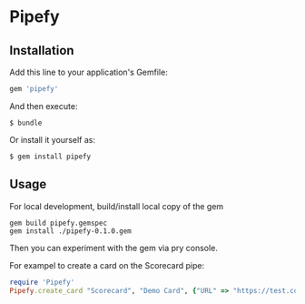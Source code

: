 # Pipefy


## Installation

Add this line to your application's Gemfile:

```ruby
gem 'pipefy'
```

And then execute:

    $ bundle

Or install it yourself as:

    $ gem install pipefy

## Usage

For local development, build/install local copy of the gem
````
gem build pipefy.gemspec
gem install ./pipefy-0.1.0.gem
````

Then you can experiment with the gem via pry console.

For exampel to create a card on the Scorecard pipe: 

````ruby
require 'Pipefy'
Pipefy.create_card "Scorecard", "Demo Card", {"URL" => "https://test.com/123"}

````

